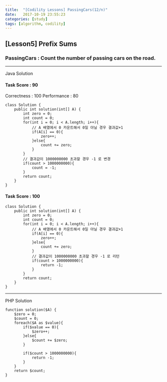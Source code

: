 ```yaml
---
title:  "[Codility Lessons] PassingCars(12/n)"
date:   2017-10-19 23:55:23
categories: [study]
tags: [algorithm, codility]
---
```

## [Lesson5] Prefix Sums  
###  PassingCars : Count the number of passing cars on the road.  
---
Java Solution
#### Task Score : 90   
Correctness : 100 	Performance : 80  
```
class Solution {
    public int solution(int[] A) {
        int zero = 0;
        int count = 0;
        for(int i = 0; i < A.length; i++){
            // A 배열에서 0 카운트해서 0일 아닐 경우 결과값+1
            if(A[i] == 0){
                zero++;
            }else{
                count += zero;
            }
        }
        // 결과값이 1000000000 초과할 경우 -1 로 변경
        if(count > 1000000000){
            count = -1;    
        }
        return count;
    }
}
```
#### Task Score : 100  
```
class Solution {
    public int solution(int[] A) {
        int zero = 0;
        int count = 0;
        for(int i = 0; i < A.length; i++){
            // A 배열에서 0 카운트해서 0일 아닐 경우 결과값+1
            if(A[i] == 0){
                zero++;    
            }else{
                count += zero;
            }
            // 결과값이 1000000000 초과할 경우 -1 로 리턴
            if(count > 1000000000){
                return -1;  
            }
        }
        return count;
    }
}
```

---
PHP Solution  
```
function solution($A) {
    $zero = 0;
    $count = 0;
    foreach($A as $value){
        if($value == 0){
            $zero++;    
        }else{
            $count += $zero;    
        }

        if($count > 1000000000){
            return -1;    
        }
    }
    return $count;
}
```
